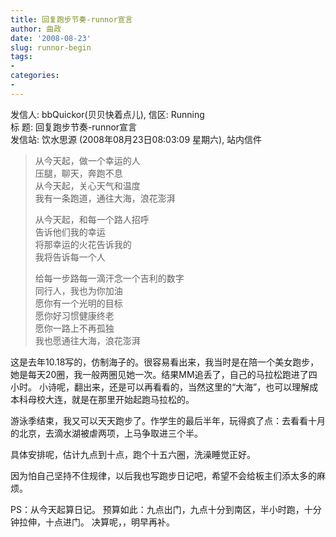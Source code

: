 ```yaml
---
title: 回复跑步节奏-runnor宣言
author: 曲政
date: '2008-08-23'
slug: runnor-begin
tags:
- 
categories:
- 
---
```

发信人: bbQuickor(贝贝快着点儿), 信区: Running   
标 题: 回复跑步节奏-runnor宣言   
发信站: 饮水思源 (2008年08月23日08:03:09 星期六), 站内信件   

>   从今天起，做一个幸运的人  
>   压腿，聊天，奔跑不息  
>   从今天起，关心天气和温度  
>   我有一条跑道，通往大海，浪花澎湃  
>
>   从今天起，和每一个路人招呼  
>   告诉他们我的幸运  
>   将那幸运的火花告诉我的  
>   我将告诉每一个人  
>
>   给每一步路每一滴汗念一个吉利的数字  
>   同行人，我也为你加油  
>   愿你有一个光明的目标  
>   愿你好习惯健康终老  
>   愿你一路上不再孤独  
>   我也愿通往大海，浪花澎湃   

这是去年10.18写的，仿制海子的。很容易看出来，我当时是在陪一个美女跑步，她是每天20圈，我一般两圈见她一次。结果MM追丢了，自己的马拉松跑进了四小时。 小诗呢，翻出来，还是可以再看看的，当然这里的“大海”，也可以理解成本科母校大连，就是在那里开始起跑马拉松的。 

游泳季结束，我又可以天天跑步了。作学生的最后半年，玩得疯了点：去看看十月的北京，去滴水湖被虐两项，上马争取进三个半。   

具体安排呢，估计九点到十点，跑个十五六圈，洗澡睡觉正好。   

因为怕自己坚持不住规律，以后我也写跑步日记吧，希望不会给板主们添太多的麻烦。   

PS：从今天起算日记。 预算如此：九点出门，九点十分到南区，半小时跑，十分钟拉伸，十点进门。 决算呢，，明早再补。                                                                                             									